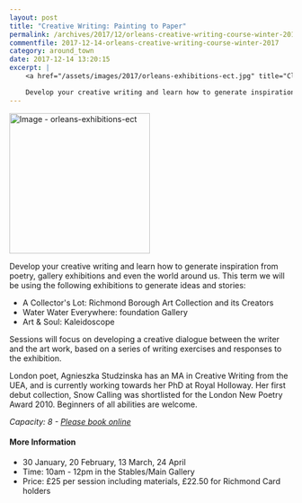 ```yaml
---
layout: post
title: "Creative Writing: Painting to Paper"
permalink: /archives/2017/12/orleans-creative-writing-course-winter-2017.html
commentfile: 2017-12-14-orleans-creative-writing-course-winter-2017
category: around_town
date: 2017-12-14 13:20:15
excerpt: |
    <a href="/assets/images/2017/orleans-exhibitions-ect.jpg" title="Click for a larger image"><img src="/assets/images/2017/orleans-exhibitions-ect-thumb.jpg" width="150" alt="Image - orleans-exhibitions-ect"  class="photo right"/></a>

    Develop your creative writing and learn how to generate inspiration from poetry, gallery exhibitions and even the world around us.  Sessions will focus on developing a creative dialogue between the writer and the art work.
---
```


<a href="/assets/images/2017/orleans-exhibitions-ect.jpg" title="Click for a larger image"><img src="/assets/images/2017/orleans-exhibitions-ect-thumb.jpg" width="250" alt="Image - orleans-exhibitions-ect"  class="photo right"/></a>

Develop your creative writing and learn how to generate inspiration from poetry, gallery exhibitions and even the world around us. This term we will be using the following exhibitions to generate ideas and stories:

-   A Collector's Lot: Richmond Borough Art Collection and its Creators
-   Water Water Everywhere: foundation Gallery
-   Art & Soul: Kaleidoscope

Sessions will focus on developing a creative dialogue between the writer and the art work, based on a series of writing exercises and responses to the exhibition.

London poet, Agnieszka Studzinska has an MA in Creative Writing from the UEA, and is currently working towards her PhD at Royal Holloway. Her first debut collection, Snow Calling was shortlisted for the London New Poetry Award 2010. Beginners of all abilities are welcome.

<em>Capacity: 8 - [Please book online](https://www2.richmond.gov.uk/Richmondbookings/default.aspx)</em>

#### More Information

-   30 January, 20 February, 13 March, 24 April
-   Time: 10am - 12pm in the Stables/Main Gallery
-   Price: £25 per session including materials, £22.50 for Richmond Card holders
